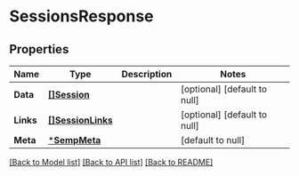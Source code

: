 # SessionsResponse

## Properties
Name | Type | Description | Notes
------------ | ------------- | ------------- | -------------
**Data** | [**[]Session**](Session.md) |  | [optional] [default to null]
**Links** | [**[]SessionLinks**](SessionLinks.md) |  | [optional] [default to null]
**Meta** | [***SempMeta**](SempMeta.md) |  | [default to null]

[[Back to Model list]](../README.md#documentation-for-models) [[Back to API list]](../README.md#documentation-for-api-endpoints) [[Back to README]](../README.md)

